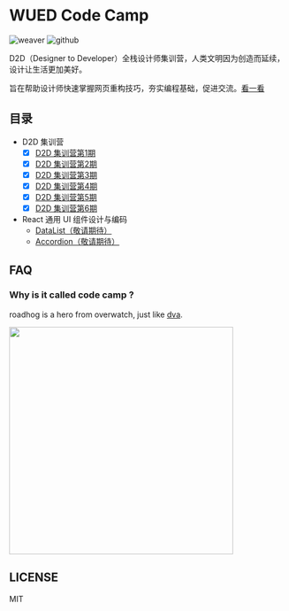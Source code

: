 # WUED Code Camp

![weaver](https://img.shields.io/static/v1.svg?label=Weaver&message=UED&color=#c7161e)
![github](https://img.shields.io/github/stars/weaver-design/wued-code-camp.svg?style=social)

D2D（Designer to Developer）全栈设计师集训营，人类文明因为创造而延续，设计让生活更加美好。

旨在帮助设计师快速掌握网页重构技巧，夯实编程基础，促进交流。[看一看](https://weaver-design.github.io/wued-code-camp/.)

## 目录

- D2D 集训营
  - [x] [D2D 集训营第1期](https://weaver-design.github.io/wued-code-camp/d2d/1.html)
  - [x] [D2D 集训营第2期](https://weaver-design.github.io/wued-code-camp/d2d/2.html)
  - [x] [D2D 集训营第3期](https://weaver-design.github.io/wued-code-camp/d2d/3.html)
  - [x] [D2D 集训营第4期](https://weaver-design.github.io/wued-code-camp/d2d/4.html)
  - [x] [D2D 集训营第5期](https://weaver-design.github.io/wued-code-camp/d2d/5.html)
  - [x] [D2D 集训营第6期](https://weaver-design.github.io/wued-code-camp/d2d/6.html)

- React 通用 UI 组件设计与编码
  - [DataList（敬请期待）](#)
  - [Accordion（敬请期待）](#)
  
## FAQ

### Why is it called code camp ?

roadhog is a hero from overwatch, just like [dva](https://github.com/dvajs/dva).

<img src="https://gw.alipayobjects.com/zos/rmsportal/nnuuSFhDFUOfvYSRyvBh.png" width="405" height="411" />

## LICENSE

MIT
